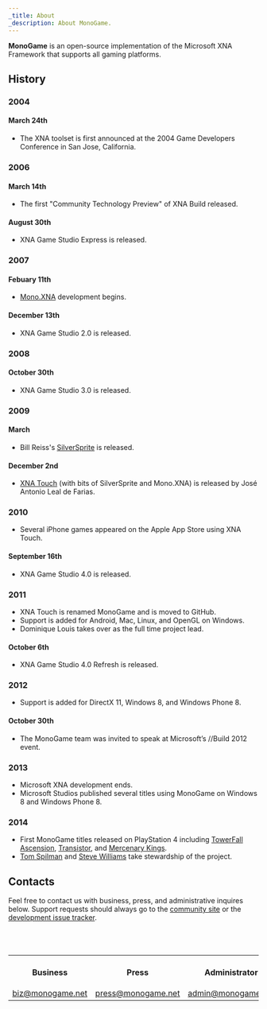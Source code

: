 ```yaml
---
_title: About
_description: About MonoGame.
---
```


**MonoGame** is an open-source implementation of the Microsoft XNA Framework that supports all gaming platforms.

## History
<div id="timeline">
	<section class="year">
		<h3>2004</h3>
		<section>
			<h4>March 24th</h4>
			<ul>
			<li>The XNA toolset is first announced at the 2004 Game Developers Conference in San Jose, California.</li>
			</ul>
		</section>     
	</section>
	<section class="year">
		<h3>2006</h3>
		<section>
			<h4>March 14th</h4>
			<ul>
			<li>The first "Community Technology Preview" of XNA Build released.</li>
			</ul>
		</section>
		<section>
			<h4>August 30th</h4>
			<ul>
			<li>XNA Game Studio Express is released.</li>
			</ul>
		</section>
	</section>
	<section class="year">
		<h3>2007</h3>
		<section>
			<h4>Febuary 11th</h4>
			<ul>
			<li><a href="https://code.google.com/archive/p/monoxna/">Mono.XNA</a> development begins.</li>
			</ul>
		</section>
		<section>
			<h4>December 13th</h4>
			<ul>
			<li>XNA Game Studio 2.0 is released.</li>
			</ul>
		</section>
	</section>
	<section class="year">
		<h3>2008</h3>
		<section>
			<h4>October 30th</h4>
			<ul>
			<li>XNA Game Studio 3.0 is released.</li>
			</ul>
		</section>
	</section>
	<section class="year">
		<h3>2009</h3>
		<section>
			<h4>March</h4>
			<ul>
			<li>Bill Reiss's <a href="https://web.archive.org/web/20090317075046/http://silversprite.codeplex.com:80/">SilverSprite</a> is released.</li>
			</ul>
		</section>
		<section>
			<h4>December 2nd</h4>
			<ul>
			<li><a href="https://web.archive.org/web/20140225023450/https://monogame.codeplex.com/releases/view/36738">XNA Touch</a> (with bits of SilverSprite and Mono.XNA) is released by José Antonio Leal de Farias.</li>
			</ul>
		</section>
	</section>
	<section class="year">
		<h3>2010</h3>
		<section>
			<ul>
			<li>Several iPhone games appeared on the Apple App Store using XNA Touch.</li>
			</ul>
		</section>
		<section>
			<h4>September 16th</h4>
			<ul>
			<li>XNA Game Studio 4.0 is released.</li>
			</ul>
		</section>
	</section>
	<section class="year">
		<h3>2011</h3>
		<section>
			<ul>
			<li>XNA Touch is renamed MonoGame and is moved to GitHub.</li>
			<li>Support is added for Android, Mac, Linux, and OpenGL on Windows.</li>
			<li>Dominique Louis takes over as the full time project lead.</li>
			</ul>
		</section>
		<section>
			<h4>October 6th</h4>
			<ul>
			<li>XNA Game Studio 4.0 Refresh is released.</li>
			</ul>
		</section>
	</section>
	<section class="year">
		<h3>2012</h3>
		<section>
			<ul>
			<li>Support is added for DirectX 11, Windows 8, and Windows Phone 8.</li>
			</ul>
		</section>
		<section>
			<h4>October 30th</h4>
			<ul>
			<li>The MonoGame team was invited to speak at Microsoft’s //Build 2012 event.</li>
			</ul>
		</section>
	</section>
	<section class="year">
		<h3>2013</h3>
		<section>
			<ul>
			<li>Microsoft XNA development ends.</li>
			<li>Microsoft Studios published several titles using MonoGame on Windows 8 and Windows Phone 8.</li>
			</ul>
		</section>
	</section>
	<section class="year">
		<h3>2014</h3>
		<section>
			<ul>
			<li>First MonoGame titles released on PlayStation 4 including <a href="http://www.towerfall-game.com">TowerFall Ascension</a>, <a href="http://supergiantgames.com/index.php/transistor/">Transistor</a>, and <a href="http://mercenarykings.com/">Mercenary Kings</a>.</li>
			<li><a href="https://github.com/tomspilman">Tom Spilman</a> and <a href="http://community.monogame.net/users/KonajuGames/activity">Steve Williams</a> take stewardship of the project.</li>
			</ul>
		</section>
	</section>
</div>

## Contacts

Feel free to contact us with business, press, and administrative inquires below. Support requests should always go to the [community site](https://github.com/MonoGame/MonoGame/discussions) or the [development issue tracker](https://github.com/MonoGame/MonoGame/issues).
<br/>
<br/>
<br/>
<br/>
<center>
<table class="mg_borderless">
<tr>
<td>
<center>
<h4>Business</h4>
<a href="mailto:biz@monogame.net">biz@monogame.net</a>
</center>
</td>
<td>
<center>
<h4>Press</h4>
<a href="mailto:press@monogame.net">press@monogame.net</a>
</center>
</td>
<td>
<center>
<h4>Administrator</h4>
<a href="mailto:admin@monogame.net">admin@monogame.net</a>
</center>
</td>
</tr>
</table>
</center>
